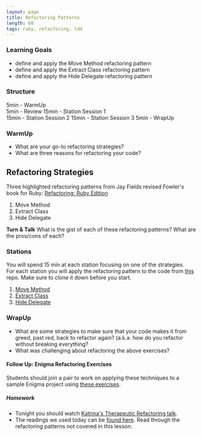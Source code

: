 ```yaml
---
layout: page
title: Refactoring Patterns
length: 60
tags: ruby, refactoring, tdd
---
```


### Learning Goals 
*   define and apply the Move Method refactoring pattern
*   define and apply the Extract Class refactoring pattern
*   define and apply the Hide Delegate refactoring pattern

### Structure  
5min - WarmUp  
5min - Review
15min - Station Session 1  
15min - Station Session 2
15min - Station Session 3
5min - WrapUp

### WarmUp 
* What are your go-to refactoring strategies?   
* What are three reasons for refactoring your code?  

## Refactoring Strategies  
Three highlighted refactoring patterns from Jay Fields revised Fowler's book for Ruby:
[Refactoring: Ruby Edition](http://www.amazon.com/Refactoring-Edition-Addison-Wesley-Professional-Series/dp/0321984137)    
1.  Move Method  
2.  Extract Class
3.  Hide Delegate

**Turn & Talk** 
What is the gist of each of these refactoring patterns? What are the pros/cons of each?  

### Stations  
You will spend 15 min at each station focusing on one of the strategies.  
For each station you will apply the refactoring pattern to the code from [this](https://github.com/turingschool-examples/refactoring_patterns) repo. Make sure to clone it down before you start.  
1.  [Move Method](refactoring_patterns_1)  
2.  [Extract Class](refactoring_patterns_2)  
3.  [Hide Delegate](refactoring_patterns_3)  

### WrapUp  
* What are some strategies to make sure that your code makes it from greed, past red, back to refactor again?  (a.k.a. how do you refactor without breaking everything?  
* What was challenging about refactoring the above exercises?  

#### Follow Up: Enigma Refactoring Exercises

Students should join a pair to work on applying these techniques to a sample Enigma project using [these exercises](https://github.com/turingschool-examples/enigma_refactoring_exercises).

##### Homework

*   Tonight you should watch [Katrina's Therapeutic Refactoring talk](http://confreaks.tv/videos/cascadiaruby2012-therapeutic-refactoring).
*   The readings we used today can be [found here](https://dl.dropboxusercontent.com/u/69001/Refactoring/Refactoring%20-%20Chapter%207.pdf). Read through the refactoring patterns not covered in this lesson. 